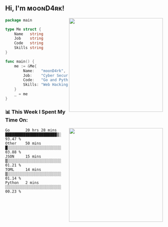 <h2> Hi, I'm ᴍᴏᴏɴD4ʀᴋ!</h2>
<img align='right' src="https://github-readme-stats.vercel.app/api?username=moond4rk&show_icons=true&theme=radical" width="300">


```go
package main

type Me struct {
	Name   string
	Job    string
	Code   string
	Skills string
}

func main() {
	me := &Me{
		Name:   "moonD4rk",
		Job:    "Cyber Security Engineer",
		Code:   "Go and Python and Others",
		Skills: "Web Hacking ^o^",
	}
	_ = me
}
```



<h3>📊 This Week I Spent My Time On:</h3>
<img align='right' src="https://spotify-github-profile.vercel.app/api/view?uid=iftr63d5ost38g0o26wcjzd8k&cover_image=true&theme=novatorem" width="300">

<!--START_SECTION:waka-->
```text
Go       20 hrs 28 mins  ███████████████████████▒░   93.47 % 
Other    50 mins         █░░░░░░░░░░░░░░░░░░░░░░░░   03.88 % 
JSON     15 mins         ▒░░░░░░░░░░░░░░░░░░░░░░░░   01.21 % 
TOML     14 mins         ▒░░░░░░░░░░░░░░░░░░░░░░░░   01.14 % 
Python   2 mins          ░░░░░░░░░░░░░░░░░░░░░░░░░   00.23 % 
```
<!--END_SECTION:waka-->

